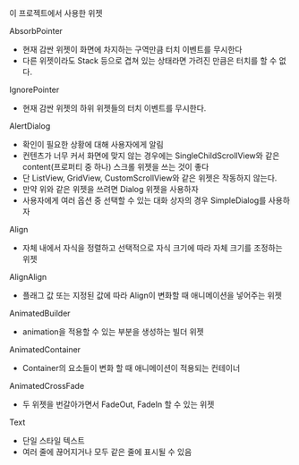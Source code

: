 이 프로젝트에서 사용한 위젯

AbsorbPointer
- 현재 감싼 위젯이 화면에 차지하는 구역만큼 터치 이벤트를 무시한다
- 다른 위젯이라도 Stack 등으로 겹쳐 있는 상태라면 가려진 만큼은 터치를 할 수 없다.

IgnorePointer
- 현재 감싼 위젯의 하위 위젯들의 터치 이벤트를 무시한다.

AlertDialog
- 확인이 필요한 상황에 대해 사용자에게 알림
- 컨텐츠가 너무 커서 화면에 맞지 않는 경우에는 SingleChildScrollView와 같은 content(프로퍼티 중 하나) 스크롤 위젯을 쓰는 것이 좋다
- 단 ListView, GridView, CustomScrollView와 같은 위젯은 작동하지 않는다.
- 만약 위와 같은 위젯을 쓰려면 Dialog 위젯을 사용하자
- 사용자에게 여러 옵션 중 선택할 수 있는 대화 상자의 경우 SimpleDialog를 사용하자

Align
- 자체 내에서 자식을 정렬하고 선택적으로 자식 크기에 따라 자체 크기를 조정하는 위젯

AlignAlign
- 플래그 값 또는 지정된 값에 따라 Align이 변화할 때 애니메이션을 넣어주는 위젯

AnimatedBuilder
- animation을 적용할 수 있는 부분을 생성하는 빌더 위젯

AnimatedContainer
- Container의 요소들이 변화 할 때 애니메이션이 적용되는 컨테이너

AnimatedCrossFade
- 두 위젯을 번갈아가면서 FadeOut, FadeIn 할 수 있는 위젯


Text
- 단일 스타일 텍스트
- 여러 줄에 끊어지거나 모두 같은 줄에 표시될 수 있음